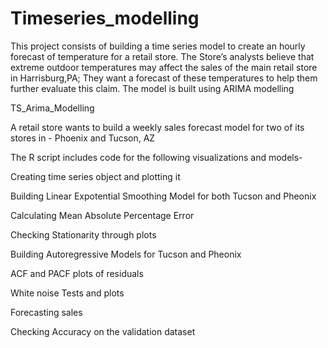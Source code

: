 # Timeseries_modelling



This project consists of building a time series model to create an hourly forecast of temperature for a retail store. The Store’s analysts believe that extreme outdoor temperatures may affect the sales of the main retail store in Harrisburg,PA; They want a forecast of these temperatures to help them further evaluate this claim. The model is built using ARIMA modelling

TS_Arima_Modelling

A retail store wants to build a weekly sales forecast model for two of its stores in - Phoenix and Tucson, AZ

The R script includes code for the following visualizations and models-

Creating time series object and plotting it

Building Linear Expotential Smoothing Model for both Tucson and Pheonix

Calculating Mean Absolute Percentage Error

Checking Stationarity through plots

Building Autoregressive Models for Tucson and Pheonix

ACF and PACF plots of residuals

White noise Tests and plots

Forecasting sales

Checking Accuracy on the validation dataset
